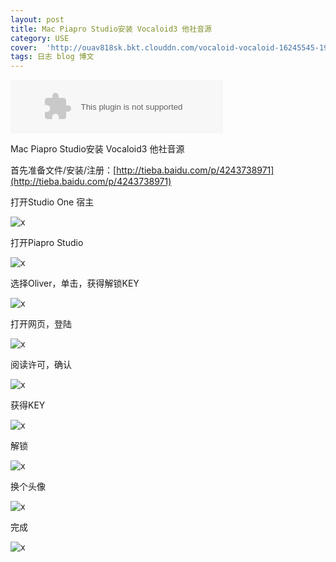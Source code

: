 ```yaml
---
layout: post
title: Mac Piapro Studio安装 Vocaloid3 他社音源
category: USE
cover:  'http://ouav818sk.bkt.clouddn.com/vocaloid-vocaloid-16245545-1920-1200.jpg'
tags: 日志 blog 博文
---
```


<embed src="//music.163.com/style/swf/widget.swf?sid=531733625&type=2&auto=1&width=320&height=66" width="340" height="86"  allowNetworking="all"></embed>

Mac Piapro Studio安装 Vocaloid3 他社音源

首先准备文件/安装/注册：[http://tieba.baidu.com/p/4243738971](http://tieba.baidu.com/p/4243738971)

打开Studio One 宿主

![x](http://ouav818sk.bkt.clouddn.com//vocaloid3dbonmac/1.png)

打开Piapro Studio

![x](http://ouav818sk.bkt.clouddn.com//vocaloid3dbonmac/2.png)

选择Oliver，单击，获得解锁KEY

![x](http://ouav818sk.bkt.clouddn.com//vocaloid3dbonmac/3.png)

打开网页，登陆

![x](http://ouav818sk.bkt.clouddn.com//vocaloid3dbonmac/4.png)

阅读许可，确认

![x](http://ouav818sk.bkt.clouddn.com//vocaloid3dbonmac/5.png)

获得KEY

![x](http://ouav818sk.bkt.clouddn.com//vocaloid3dbonmac/6.png)

解锁

![x](http://ouav818sk.bkt.clouddn.com//vocaloid3dbonmac/7.png)

换个头像

![x](http://ouav818sk.bkt.clouddn.com//vocaloid3dbonmac/8.png)

完成

![x](http://ouav818sk.bkt.clouddn.com//vocaloid3dbonmac/9.png)
